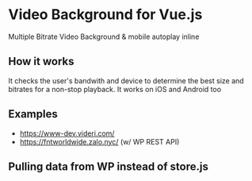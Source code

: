 # Video Background for Vue.js
Multiple Bitrate Video Background &amp; mobile autoplay inline

## How it works
It checks the user's bandwith and device to determine the best size and bitrates for a non-stop playback. It works on iOS and Android too

## Examples
* https://www-dev.videri.com/
* https://fntworldwide.zalo.nyc/ (w/ WP REST API)

## Pulling data from WP instead of store.js


